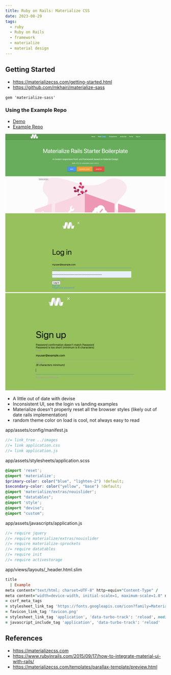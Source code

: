 ```yaml
---
title: Ruby on Rails: Materialize CSS
date: 2023-08-29
tags:
  - ruby
  - Ruby on Rails
  - framework
  - materialize
  - material design
---
```


## Getting Started

- <https://materializecss.com/getting-started.html>
- <https://github.com/mkhairi/materialize-sass>

`gem 'materialize-sass'`

### Using the Example Repo

- [Demo](https://materialize.labs.my/)
- [Example Repo](https://github.com/mkhairi/materialize-rails)

![Landing Example](../../images/rails-materialize-landing.png)
![Login Example](../../images/rails-materialize-login-screen.png)
![Signup Example](../../images/rails-materialize-signup-screen.png)

- A little out of date with devise
- Inconsistent UI, see the login vs landing examples
- Materialize doesn't properly reset all the browser styles (likely out of date rails implementation)
- random theme color on load is cool, not always easy to read

app/assets/config/manifest.js

```javascript
//= link_tree ../images
//= link application.css
//= link application.js
```

app/assets/stylesheets/application.scss

```scss
@import 'reset';
@import 'materialize';
$primary-color: color("blue", "lighten-2") !default;
$secondary-color: color("yellow", "base") !default;
@import 'materialize/extras/nouislider';
@import "datatables";
@import 'style';
@import "devise";
@import "custom";
```

app/assets/javascripts/application.js

```javascript
//= require jquery
//= require materialize/extras/nouislider
//= require materialize-sprockets
//= require datatables
//= require init
//= require activestorage
```

app/views/layouts/_header.html.slim

```ruby
title
  | Example
meta content="text/html; charset=UTF-8" http-equiv="Content-Type" /
meta content="width=device-width, initial-scale=1, maximum-scale=1.0" name="viewport" /
= csrf_meta_tags
= stylesheet_link_tag 'https://fonts.googleapis.com/icon?family=Material+Icons'
= favicon_link_tag 'favicon.png'
= stylesheet_link_tag 'application', 'data-turbo-track': 'reload', media: 'all'
= javascript_include_tag 'application', 'data-turbo-track': 'reload'
```


## References

- <https://materializecss.com>
- <https://www.rubyinrails.com/2015/09/17/how-to-integrate-material-ui-with-rails/>
- <https://materializecss.com/templates/parallax-template/preview.html>
